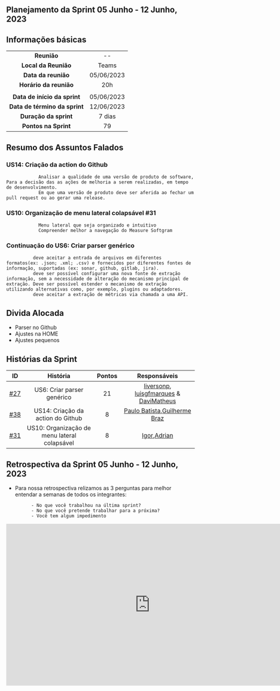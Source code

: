 ## Planejamento da Sprint 05 Junho - 12 Junho, 2023


##  Informações básicas

| | |
|:--:|:--:|
|**Reunião**|--|
|**Local da Reunião**|Teams|
|**Data da reunião**|05/06/2023|
|**Horário da reunião**|20h|
||||
|**Data de início da sprint**|05/06/2023|
|**Data de término da sprint**|12/06/2023|
|**Duração da sprint**|7 dias|
|**Pontos na Sprint**|79|  


## Resumo dos Assuntos Falados

### US14: Criação da action do Github 
                Analisar a qualidade de uma versão de produto de software, Para a decisão das as ações de melhoria a serem realizadas, em tempo de desenvolvimento.
                Em que uma versão de produto deve ser aferida ao fechar um pull request ou ao gerar uma release.

### US10: Organização de menu lateral colapsável #31
                Menu lateral que seja organizado e intuitivo
                Compreender melhor a navegação do Measure Softgram

### Continuação do US6: Criar parser genérico 

              deve aceitar a entrada de arquivos em diferentes formatos(ex: .json; .xml; .csv) e fornecidos por diferentes fontes de informação, suportadas (ex: sonar, github, gitlab, jira).
              deve ser possível configurar uma nova fonte de extração informação, sem a necessidade de alteração do mecanismo principal de extração. Deve ser possível estender o mecanismo de extração utilizando alternativas como, por exemplo, plugins ou adaptadores.
              deve aceitar a extração de métricas via chamada a uma API.



##  Divida Alocada

* Parser no Github
* Ajustes na HOME
* Ajustes pequenos


##  Histórias da Sprint

 |ID|História|Pontos|Responsáveis|
|:-:|:-----:|:----:|:----------:|
|[#27](https://github.com/fga-eps-mds/2023-1-MeasureSoftGram-Doc/issues/27)| US6: Criar parser genérico  |21|[liversonp](https://github.com/liversonp), [luisgfmarques](https://github.com/luisgfmarques) & [DaviMatheus](https://github.com/DaviMatheus)|
| [#38](https://github.com/fga-eps-mds/2023-1-MeasureSoftGram-Doc/issues/38) | US14: Criação da action do Github  | 8  | [Paulo Batista](https://github.com/higton),[Guilherme Braz](https://github.com/GuilhermeBraz) |
|[#31](https://github.com/fga-eps-mds/2023-1-MeasureSoftGram-Doc/issues/31) | US10: Organização de menu lateral colapsável | 8  | [Igor](https://github.com/igorq937),[Adrian ](https://github.com/SwampTG) |

## Retrospectiva da Sprint 05 Junho - 12 Junho, 2023

- Para nossa retrospectiva relizamos as 3 perguntas para melhor entendar a semanas de todos os integrantes:

            - No que você trabalhou na última sprint?
            - No que você pretende trabalhar para a próxima?
            - Você tem algum impedimento

<iframe width="768" height="432" src="https://miro.com/app/live-embed/uXjVM_BQLvs=/?moveToViewport=-2957,-1549,4986,2343&embedId=710374206052" frameborder="0" scrolling="no" allow="fullscreen; clipboard-read; clipboard-write" allowfullscreen></iframe> 